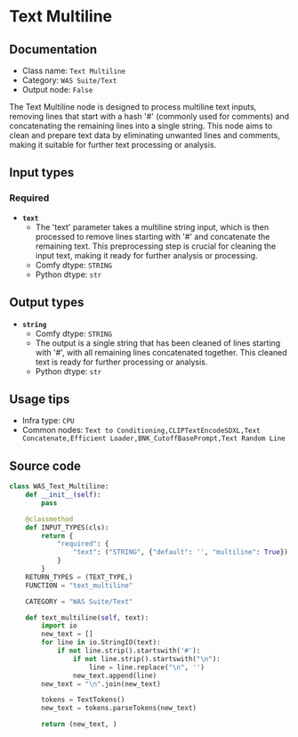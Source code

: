 # Text Multiline
## Documentation
- Class name: `Text Multiline`
- Category: `WAS Suite/Text`
- Output node: `False`

The Text Multiline node is designed to process multiline text inputs, removing lines that start with a hash '#' (commonly used for comments) and concatenating the remaining lines into a single string. This node aims to clean and prepare text data by eliminating unwanted lines and comments, making it suitable for further text processing or analysis.
## Input types
### Required
- **`text`**
    - The 'text' parameter takes a multiline string input, which is then processed to remove lines starting with '#' and concatenate the remaining text. This preprocessing step is crucial for cleaning the input text, making it ready for further analysis or processing.
    - Comfy dtype: `STRING`
    - Python dtype: `str`
## Output types
- **`string`**
    - Comfy dtype: `STRING`
    - The output is a single string that has been cleaned of lines starting with '#', with all remaining lines concatenated together. This cleaned text is ready for further processing or analysis.
    - Python dtype: `str`
## Usage tips
- Infra type: `CPU`
- Common nodes: `Text to Conditioning,CLIPTextEncodeSDXL,Text Concatenate,Efficient Loader,BNK_CutoffBasePrompt,Text Random Line`


## Source code
```python
class WAS_Text_Multiline:
    def __init__(self):
        pass

    @classmethod
    def INPUT_TYPES(cls):
        return {
            "required": {
                "text": ("STRING", {"default": '', "multiline": True}),
            }
        }
    RETURN_TYPES = (TEXT_TYPE,)
    FUNCTION = "text_multiline"

    CATEGORY = "WAS Suite/Text"

    def text_multiline(self, text):
        import io
        new_text = []
        for line in io.StringIO(text):
            if not line.strip().startswith('#'):
                if not line.strip().startswith("\n"):
                    line = line.replace("\n", '')
                new_text.append(line)
        new_text = "\n".join(new_text)

        tokens = TextTokens()
        new_text = tokens.parseTokens(new_text)

        return (new_text, )

```
